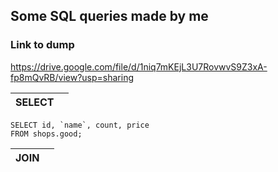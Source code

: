 ## Some SQL queries made by me 

### Link to dump
https://drive.google.com/file/d/1niq7mKEjL3U7RovwvS9Z3xA-fp8mQvRB/view?usp=sharing


|SELECT||
|-|-|

```
SELECT id, `name`, count, price 
FROM shops.good;
```

|JOIN||
|-|-|
